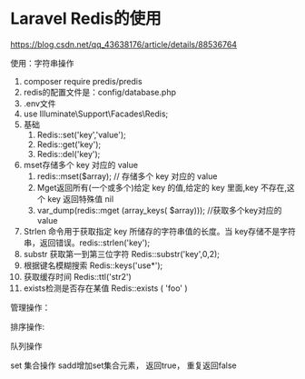 # Laravel Redis的使用
https://blog.csdn.net/qq_43638176/article/details/88536764

 使用：字符串操作
1. composer require predis/predis
2. redis的配置文件是：config/database.php
3. .env文件 
4. use Illuminate\Support\Facades\Redis;
5. 基础
    1. Redis::set('key','value'); 
    2. Redis::get('key');
    3. Redis::del('key');
6. mset存储多个 key 对应的 value
    1. redis::mset($array); // 存储多个 key 对应的 value
    2. Mget返回所有(一个或多个)给定 key 的值,给定的 key 里面,key 不存在,这个 key 返回特殊值 nil
    3. var_dump(redis::mget (array_keys( $array))); //获取多个key对应的value
7. Strlen 命令用于获取指定 key 所储存的字符串值的长度。当 key存储不是字符串，返回错误。redis::strlen('key');
8. substr 获取第一到第三位字符 Redis::substr('key',0,2);
9. 根据键名模糊搜索 Redis::keys('use*');
10. 获取缓存时间 Redis::ttl('str2')
11. exists检测是否存在某值 Redis::exists ( 'foo' ) 

管理操作：

排序操作:

队列操作

set 集合操作  sadd增加set集合元素， 返回true， 重复返回false